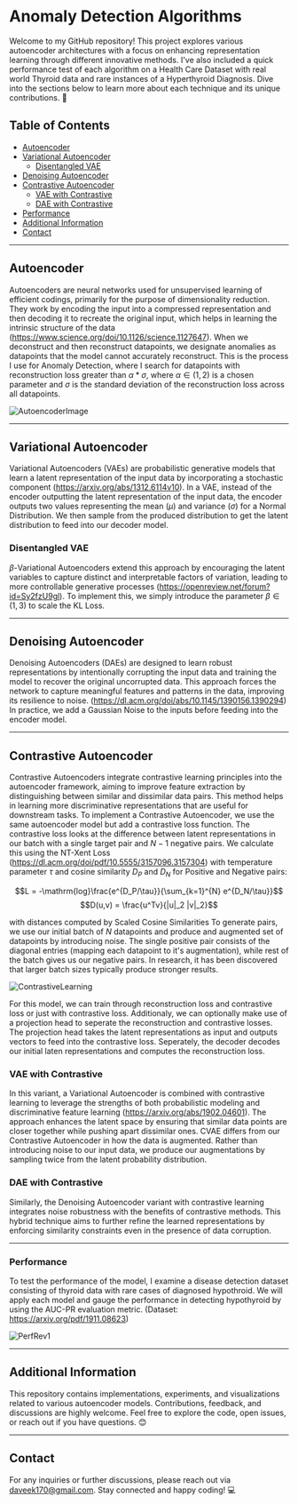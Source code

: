 # Anomaly Detection Algorithms
Welcome to my GitHub repository! This project explores various autoencoder architectures with a focus on enhancing representation learning through different innovative methods. I've also included a quick performance test of each algorithm on a Health Care Dataset with real world Thyroid data and rare instances of a Hyperthyroid Diagnosis. Dive into the sections below to learn more about each technique and its unique contributions. 🚀

## Table of Contents
- [Autoencoder](#autoencoder)
- [Variational Autoencoder](#variational-autoencoder)
  - [Disentangled VAE](#disentangled-vae)
- [Denoising Autoencoder](#denoising-autoencoder)
- [Contrastive Autoencoder](#contrastive-autoencoder)
  - [VAE with Contrastive](#vae-with-contrastive)
  - [DAE with Contrastive](#dae-with-contrastive)
- [Performance](#performance.)
- [Additional Information](#additional-information)
- [Contact](#contact)

---

## Autoencoder
Autoencoders are neural networks used for unsupervised learning of efficient codings, primarily for the purpose of dimensionality reduction. They work by encoding the input into a compressed representation and then decoding it to recreate the original input, which helps in learning the intrinsic structure of the data (https://www.science.org/doi/10.1126/science.1127647). When we deconstruct and then reconstruct datapoints, we designate anomalies as datapoints that the model cannot accurately reconstruct. This is the process I use for Anomaly Detection, where I search for datapoints with reconstruction loss greater than $\alpha * \sigma$, where $\alpha \in (1,2)$ is a chosen parameter and $\sigma$ is the standard deviation of the reconstruction loss across all datapoints.

![AutoencoderImage](https://github.com/user-attachments/assets/0f3abaea-a6af-40fb-89bf-9e0f405d8246)

---

## Variational Autoencoder
Variational Autoencoders (VAEs) are probabilistic generative models that learn a latent representation of the input data by incorporating a stochastic component (https://arxiv.org/abs/1312.6114v10). In a VAE, instead of the encoder outputting the latent representation of the input data, the encoder outputs two values representing the mean ($\mu$) and variance ($\sigma$) for a Normal Distribution. We then sample from the produced distribution to get the latent distribution to feed into our decoder model.

### Disentangled VAE
$\beta$-Variational Autoencoders extend this approach by encouraging the latent variables to capture distinct and interpretable factors of variation, leading to more controllable generative processes (https://openreview.net/forum?id=Sy2fzU9gl). To implement this, we simply introduce the parameter $\beta \in (1,3)$ to scale the KL Loss.

---

## Denoising Autoencoder
Denoising Autoencoders (DAEs) are designed to learn robust representations by intentionally corrupting the input data and training the model to recover the original uncorrupted data. This approach forces the network to capture meaningful features and patterns in the data, improving its resilience to noise. (https://dl.acm.org/doi/abs/10.1145/1390156.1390294) In practice, we add a Gaussian Noise to the inputs before feeding into the encoder model.

---

## Contrastive Autoencoder
Contrastive Autoencoders integrate contrastive learning principles into the autoencoder framework, aiming to improve feature extraction by distinguishing between similar and dissimilar data pairs. This method helps in learning more discriminative representations that are useful for downstream tasks. To implement a Contrastive Autoencoder, we use the same autoencoder model but add a contrastive loss function. The contrastive loss looks at the difference between latent representations in our batch with a single target pair and $N-1$ negative pairs. We calculate this using the NT-Xent Loss (https://dl.acm.org/doi/pdf/10.5555/3157096.3157304) with temperature parameter $\tau$ and cosine similarity $D_P$ and $D_N$ for Positive and Negative pairs:

$$L = -\mathrm{log}\frac{e^{D_P/\tau}}{\sum_{k=1}^{N} e^{D_N/\tau}}$$
$$D(u,v) = \frac{u^Tv}{|u|_2 |v|_2}$$

with distances computed by Scaled Cosine Similarities To generate pairs, we use our initial batch of $N$ datapoints and produce and augmented set of datapoints by introducing noise. The single positive pair consists of the diagonal entries (mapping each datapoint to it's augmentation), while rest of the batch gives us our negative pairs. In research, it has been discovered that larger batch sizes typically produce stronger results. 

![ContrastiveLearning](https://github.com/user-attachments/assets/14fbcf42-004e-4f5b-90b6-1f4d4d067872)


For this model, we can train through reconstruction loss and contrastive loss or just with contrastive loss. Additionaly, we can optionally make use of a projection head to seperate the reconstruction and contrastive losses. The projection head takes the latent representations as input and outputs vectors to feed into the contrastive loss. Seperately, the decoder decodes our initial laten representations and computes the reconstruction loss.

### VAE with Contrastive
In this variant, a Variational Autoencoder is combined with contrastive learning to leverage the strengths of both probabilistic modeling and discriminative feature learning (https://arxiv.org/abs/1902.04601). The approach enhances the latent space by ensuring that similar data points are closer together while pushing apart dissimilar ones. CVAE differs from our Contrastive Autoencoder in how the data is augmented. Rather than introducing noise to our input data, we produce our augmentations by sampling twice from the latent probability distribution. 

### DAE with Contrastive
Similarly, the Denoising Autoencoder variant with contrastive learning integrates noise robustness with the benefits of contrastive methods. This hybrid technique aims to further refine the learned representations by enforcing similarity constraints even in the presence of data corruption.

---

### Performance

To test the performance of the model, I examine a disease detection dataset consisting of thyroid data with rare cases of diagnosed hypothroid. We will apply each model and gauge the performance in detecting hypothyroid by using the AUC-PR evaluation metric. (Dataset: https://arxiv.org/pdf/1911.08623)

![PerfRev1](https://github.com/user-attachments/assets/5fa0b2de-ad0c-4073-b89d-2125d6686ce2)

---

## Additional Information
This repository contains implementations, experiments, and visualizations related to various autoencoder models. Contributions, feedback, and discussions are highly welcome. Feel free to explore the code, open issues, or reach out if you have questions. 😊

---

## Contact
For any inquiries or further discussions, please reach out via [daveek170@gmail.com](mailto:daveek170@gmail.com). Stay connected and happy coding! 💻
